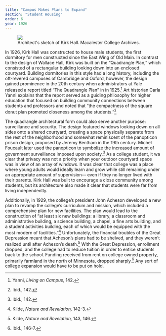 ```yaml
---
title: "Campus Makes Plans to Expand"
section: "Student Housing"
order: 6
year: 1926
---
```


<figure>
   <img src="/mac-history/images/kirk-hall-sketch.jpg">
   <figcaption>
        Architect's sketch of Kirk Hall. Macalester College Archives.
   </figcaption>
</figure>

In 1926, Kirk Hall was constructed to house male students, the first dormitory for men constructed since the East Wing of Old Main. In contrast to the design of Wallace Hall, Kirk was built on the “Quadrangle Plan,” which consisted of a rectangular building looking down into an enclosed courtyard. Building dormitories in this style had a long history, including the oft-revered campuses of Cambridge and Oxford, however, the design gained prominence in the 20th century when administrators at Yale released a report titled “The Quadrangle Plan” in in 1925.[^1] Art historian Carla Yanni explains that the report served as a guiding philosophy for higher education that focused on building community connections between students and professors and noted that “the compactness of the square donut plan promoted closeness among the students.”[^2] 

The quadrangle architectural form could also serve another purpose: surveillance and security. The design featured windows looking down on all sides onto a shared courtyard, creating a space physically separate from the rest of the neighborhood and somewhat reminiscent of the panopticon prison design, proposed by Jeremy Bentham in the 19th century. Michel Foucault later used the panopticon to symbolize the increased amount of government surveillance imposed upon society.[^2] As a college student, it wa clear that privacy was not a priority when your outdoor courtyard space was in view of an array of windows. It was clear that college was a place where young adults would ideally learn and grow while still remaining under an appropriate amount of supervision— even if they no longer lived with their parents. Kirk Hall was built to encourage a close community among students, but its architecture also made it clear that students were far from living independently. 

Additionally, in 1929, the college’s president John Acheson developed a new plan to revamp the college’s curriculum and mission, which included a comprehensive plan for new facilities. The plan would lead to the construction of “at least six new buildings: a library, a classroom and administrative building, a science building, a chapel, a fine arts building, and a student activities building, each of which would be equipped with the most modern of facilities.”[^3] Unfortunately, the financial troubles of the Great Depression meant that Acheson’s plans had to be shelved, and they weren’t realized until after Acheson’s death.[^4] With the Great Depression, enrollment dropped, and the college had to reduce tuition in order to entice students back to the school. Funding received from rent on college owned property, primarily farmland in the north of Minnesota, dropped sharply.[^5] Any sort of college expansion would have to be put on hold.


[^1]:
     Yanni, _Living on Campus,_ 142.

[^2]:
     Ibid., 142.

[^2]:
    Michel Foucault and Alan Sheridan, _Discipline and Punish: The Birth of the Prison_, Second Vintage books edition (New York: Vintage Books, 1995).

[^3]:
     Kilde, _Nature and Revelation,_ 142-3.

[^4]:
     Kilde, _Nature and Revelation,_ 143, 146.

[^5]:
     Ibid., 146-7.

